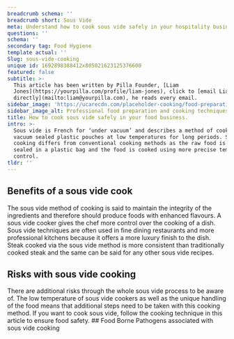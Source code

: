 ```yaml
---
breadcrumb schema: ''
breadcrumb short: Sous Vide
meta: Understand how to cook sous vide safely in your hospitality business.
questions: ''
schema: ''
secondary tag: Food Hygiene
template actual: ''
Slug: sous-vide-cooking
unique id: 1692898388412x805021623125376600
featured: false
subtitle: >-
  This article has been written by Pilla Founder, [Liam
  Jones](https://yourpilla.com/profile/liam-jones), click to [email Liam
  directly](mailto:liam@yourpilla.com), he reads every email.
sidebar_image: 'https://ucarecdn.com/placeholder-cooking/food-preparation.jpg'
sidebar_image_alt: Professional food preparation and cooking techniques
title: How to cook sous vide safely in your food business.
intro: >-
  Sous vide is French for ‘under vacuum’ and describes a method of cooking in
  vacuum sealed plastic pouches at low temperatures for long periods. Sous vide
  cooking differs from conventional cooking methods as the raw food is vacuum
  sealed in a plastic bag and the food is cooked using more precise temperature
  control.
tldr: ''
---
```

## Benefits of a sous vide cook

 The sous vide method of cooking is said to maintain the integrity of the ingredients and therefore should produce foods with enhanced flavours. 
A sous vide cooker gives the chef more control over the cooking of a dish. Sous vide techniques are often used in fine dining restaurants and more professional kitchens because it offers a more luxury finish to the dish. Steak cooked via the sous vide method is more consistent than traditionally cooked steak and the same can be said for any other sous vide recipes. 

 ## Risks with sous vide cooking

 There are additional risks through the whole sous vide process to be aware of. The low temperature of sous vide cookers as well as the unique handling of the food means that additional steps need to be taken with this cooking method. 
If you want to cook sous vide, follow the cooking technique in this article to ensure food safety. ## Food Borne Pathogens associated with sous vide cooking
